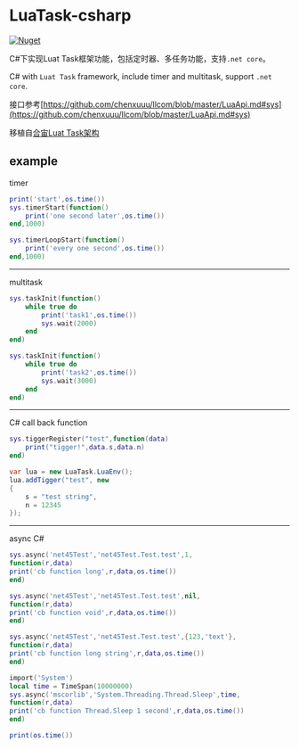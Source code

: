 # LuaTask-csharp

[![Nuget](https://img.shields.io/nuget/dt/LuaTask?label=nuget%20download)](https://www.nuget.org/packages/LuaTask)

C#下实现Luat Task框架功能，包括定时器、多任务功能，支持`.net core`。

C# with `Luat Task` framework, include timer and multitask, support `.net core`.

接口参考[https://github.com/chenxuuu/llcom/blob/master/LuaApi.md#sys](https://github.com/chenxuuu/llcom/blob/master/LuaApi.md#sys)

移植自[合宙Luat Task架构](http://wiki.openluat.com/doc/luatFramework/)

## example

timer

```lua
print('start',os.time())
sys.timerStart(function()
    print('one second later',os.time())
end,1000)

sys.timerLoopStart(function()
    print('every one second',os.time())
end,1000)
```

---

multitask

```lua
sys.taskInit(function()
    while true do
        print('task1',os.time())
        sys.wait(2000)
    end
end)

sys.taskInit(function()
    while true do
        print('task2',os.time())
        sys.wait(3000)
    end
end)
```

---

C# call back function

```lua
sys.tiggerRegister("test",function(data)
    print("tigger!",data.s,data.n)
end)
```

```csharp
var lua = new LuaTask.LuaEnv();
lua.addTigger("test", new
{
    s = "test string",
    n = 12345
});
```

---

async C#

```lua
sys.async('net45Test','net45Test.Test.test',1,
function(r,data)
print('cb function long',r,data,os.time())
end)

sys.async('net45Test','net45Test.Test.test',nil,
function(r,data)
print('cb function void',r,data,os.time())
end)

sys.async('net45Test','net45Test.Test.test',{123,'text'},
function(r,data)
print('cb function long string',r,data,os.time())
end)

import('System')
local time = TimeSpan(10000000)
sys.async('mscorlib','System.Threading.Thread.Sleep',time,
function(r,data)
print('cb function Thread.Sleep 1 second',r,data,os.time())
end)

print(os.time())
```
